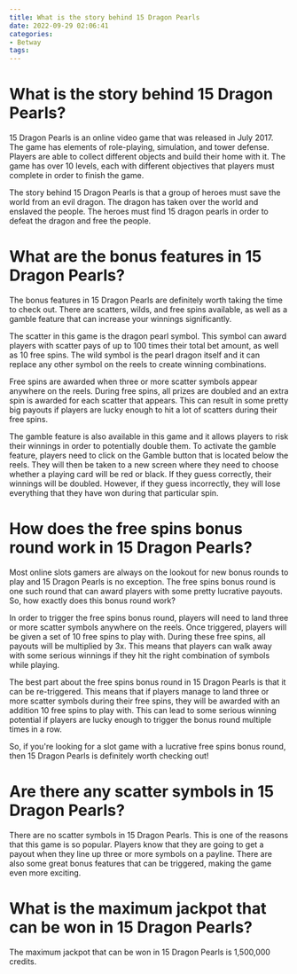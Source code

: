 ```yaml
---
title: What is the story behind 15 Dragon Pearls
date: 2022-09-29 02:06:41
categories:
- Betway
tags:
---
```



#  What is the story behind 15 Dragon Pearls?

15 Dragon Pearls is an online video game that was released in July 2017. The game has elements of role-playing, simulation, and tower defense. Players are able to collect different objects and build their home with it. The game has over 10 levels, each with different objectives that players must complete in order to finish the game.

The story behind 15 Dragon Pearls is that a group of heroes must save the world from an evil dragon. The dragon has taken over the world and enslaved the people. The heroes must find 15 dragon pearls in order to defeat the dragon and free the people.

#  What are the bonus features in 15 Dragon Pearls?

The bonus features in 15 Dragon Pearls are definitely worth taking the time to check out. There are scatters, wilds, and free spins available, as well as a gamble feature that can increase your winnings significantly.

The scatter in this game is the dragon pearl symbol. This symbol can award players with scatter pays of up to 100 times their total bet amount, as well as 10 free spins. The wild symbol is the pearl dragon itself and it can replace any other symbol on the reels to create winning combinations.

Free spins are awarded when three or more scatter symbols appear anywhere on the reels. During free spins, all prizes are doubled and an extra spin is awarded for each scatter that appears. This can result in some pretty big payouts if players are lucky enough to hit a lot of scatters during their free spins.

The gamble feature is also available in this game and it allows players to risk their winnings in order to potentially double them. To activate the gamble feature, players need to click on the Gamble button that is located below the reels. They will then be taken to a new screen where they need to choose whether a playing card will be red or black. If they guess correctly, their winnings will be doubled. However, if they guess incorrectly, they will lose everything that they have won during that particular spin.

#  How does the free spins bonus round work in 15 Dragon Pearls?

Most online slots gamers are always on the lookout for new bonus rounds to play and 15 Dragon Pearls is no exception. The free spins bonus round is one such round that can award players with some pretty lucrative payouts. So, how exactly does this bonus round work?

In order to trigger the free spins bonus round, players will need to land three or more scatter symbols anywhere on the reels. Once triggered, players will be given a set of 10 free spins to play with. During these free spins, all payouts will be multiplied by 3x. This means that players can walk away with some serious winnings if they hit the right combination of symbols while playing.

The best part about the free spins bonus round in 15 Dragon Pearls is that it can be re-triggered. This means that if players manage to land three or more scatter symbols during their free spins, they will be awarded with an addition 10 free spins to play with. This can lead to some serious winning potential if players are lucky enough to trigger the bonus round multiple times in a row.

So, if you're looking for a slot game with a lucrative free spins bonus round, then 15 Dragon Pearls is definitely worth checking out!

#  Are there any scatter symbols in 15 Dragon Pearls?

There are no scatter symbols in 15 Dragon Pearls. This is one of the reasons that this game is so popular. Players know that they are going to get a payout when they line up three or more symbols on a payline. There are also some great bonus features that can be triggered, making the game even more exciting.

#  What is the maximum jackpot that can be won in 15 Dragon Pearls?

The maximum jackpot that can be won in 15 Dragon Pearls is 1,500,000 credits.